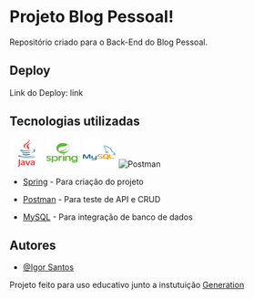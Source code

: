 
# Projeto Blog Pessoal!

Repositório criado para o Back-End do Blog Pessoal.


## Deploy
 
Link do Deploy: link



## Tecnologias utilizadas

<div style="display: inline_block">
   <img  alt="Java" height="50" width="60" src="https://github.com/devicons/devicon/blob/master/icons/java/java-original-wordmark.svg"/> 
   <img  alt="Spring" height="50" width="60" src="https://github.com/devicons/devicon/blob/master/icons/spring/spring-original-wordmark.svg"/>
   <img  alt="MySQL" height="50" width="60" src="https://github.com/devicons/devicon/blob/master/icons/mysql/mysql-original-wordmark.svg"/>
   <img  alt="Postman" height="40" width="40" src="https://user-images.githubusercontent.com/7853266/44114706-9c72dd08-9fd1-11e8-8d9d-6d9d651c75ad.png"/>
</div>

- [Spring](https://spring.io/tools) - Para criação do projeto

- [Postman](https://www.postman.com) - Para teste de API e CRUD

- [MySQL](https://www.mysql.com) - Para integração de banco de dados

## Autores

- [@Igor Santos](https://www.github.com/Igorss4)

Projeto feito para uso educativo junto a instutuição [Generation](https://brazil.generation.org)


